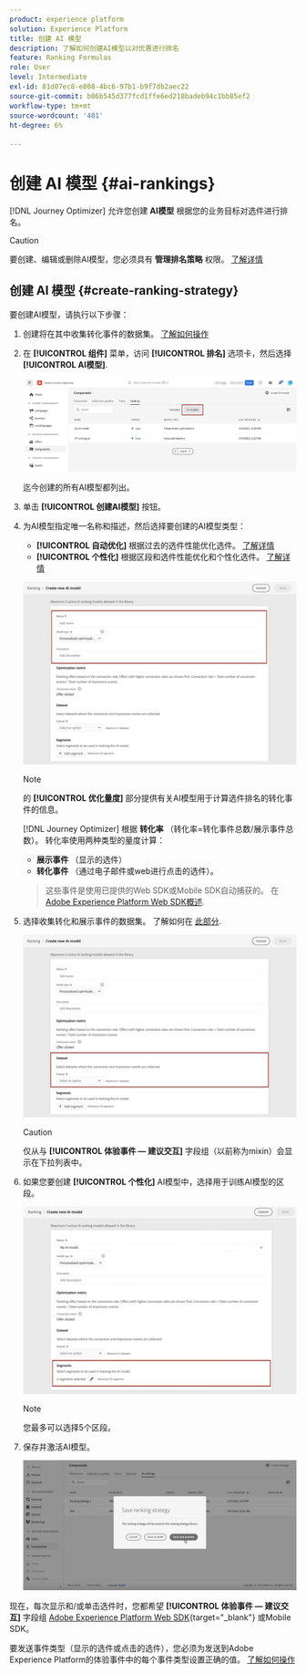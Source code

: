 ```yaml
---
product: experience platform
solution: Experience Platform
title: 创建 AI 模型
description: 了解如何创建AI模型以对优惠进行排名
feature: Ranking Formulas
role: User
level: Intermediate
exl-id: 81d07ec8-e808-4bc6-97b1-b9f7db2aec22
source-git-commit: b06b545d377fcd1ffe6ed218badeb94c1bb85ef2
workflow-type: tm+mt
source-wordcount: '401'
ht-degree: 6%

---
```


# 创建 AI 模型 {#ai-rankings}

[!DNL Journey Optimizer] 允许您创建 **AI模型** 根据您的业务目标对选件进行排名。

>[!CAUTION]
>
>要创建、编辑或删除AI模型，您必须具有 **管理排名策略** 权限。 [了解详情](../../administration/high-low-permissions.md#manage-ranking-strategies)

## 创建 AI 模型 {#create-ranking-strategy}

要创建AI模型，请执行以下步骤：

1. 创建将在其中收集转化事件的数据集。 [了解如何操作](../data-collection/create-dataset.md)

1. 在 **[!UICONTROL 组件]** 菜单，访问 **[!UICONTROL 排名]** 选项卡，然后选择 **[!UICONTROL AI模型]**.

   ![](../assets/ai-ranking-list.png)

   迄今创建的所有AI模型都列出。

1. 单击 **[!UICONTROL 创建AI模型]** 按钮。

1. 为AI模型指定唯一名称和描述，然后选择要创建的AI模型类型：

   * **[!UICONTROL 自动优化]** 根据过去的选件性能优化选件。 [了解详情](auto-optimization-model.md)
   * **[!UICONTROL 个性化]** 根据区段和选件性能优化和个性化选件。 [了解详情](personalized-optimization-model.md)

   ![](../assets/ai-ranking-fields.png)

   >[!NOTE]
   >
   >的 **[!UICONTROL 优化量度]** 部分提供有关AI模型用于计算选件排名的转化事件的信息。
   >
   >[!DNL Journey Optimizer] 根据 **转化率** （转化率=转化事件总数/展示事件总数）。 转化率使用两种类型的量度计算：
   >* **展示事件** （显示的选件）
   >* **转化事件** （通过电子邮件或web进行点击的选件）。

   >
   >这些事件是使用已提供的Web SDK或Mobile SDK自动捕获的。 在 [Adobe Experience Platform Web SDK概述](https://experienceleague.adobe.com/docs/experience-platform/edge/home.html?lang=en).

1. 选择收集转化和展示事件的数据集。 了解如何在 [此部分](../data-collection/create-dataset.md). <!--This dataset needs to be associated with a schema that must have the **[!UICONTROL Proposition Interactions]** field group (previously known as mixin) associated with it.-->

   ![](../assets/ai-ranking-dataset-id.png)

   >[!CAUTION]
   >
   >仅从与 **[!UICONTROL 体验事件 — 建议交互]** 字段组（以前称为mixin）会显示在下拉列表中。

1. 如果您要创建 **[!UICONTROL 个性化]** AI模型中，选择用于训练AI模型的区段。

   ![](../assets/ai-ranking-segments.png)

   >[!NOTE]
   >
   >您最多可以选择5个区段。

1. 保存并激活AI模型。

   ![](../assets/ai-ranking-save-activate.png)

<!--At this point, you must have:

* created the AI model,
* defined which type of event you want to capture - offer displayed (impression) and/or offer clicked (conversion),
* and in which dataset you want to collect the event data.-->

现在，每次显示和/或单击选件时，您都希望 **[!UICONTROL 体验事件 — 建议交互]** 字段组 [Adobe Experience Platform Web SDK](https://experienceleague.adobe.com/docs/experience-platform/edge/web-sdk-faq.html#what-is-adobe-experience-platform-web-sdk%3F){target="_blank"} 或Mobile SDK。

要发送事件类型（显示的选件或点击的选件），您必须为发送到Adobe Experience Platform的体验事件中的每个事件类型设置正确的值。 [了解如何操作](../data-collection/schema-requirement.md)